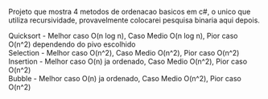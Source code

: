 Projeto que mostra 4 metodos de ordenacao basicos em c#, o unico que utiliza recursividade, provavelmente colocarei pesquisa binaria aqui depois.

Quicksort - Melhor caso O(n log n), Caso Medio O(n log n), Pior caso O(n^2) dependendo do pivo escolhido<br>
Selection - Melhor caso O(n^2), Caso Medio O(n^2), Pior caso O(n^2)<br>
Insertion - Melhor caso O(n) ja ordenado, Caso Medio O(n^2), Pior caso O(n^2)<br>
Bubble - Melhor caso O(n) ja ordenado, Caso Medio O(n^2), Pior caso O(n^2)
